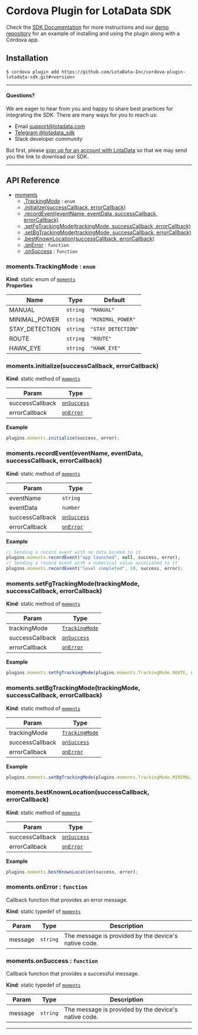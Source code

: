 # Cordova Plugin for LotaData SDK

Check the [SDK Documentation](https://docs.lotadata.com/) for more instructions and our [demo repository](https://github.com/LotaData-Inc/cordova-sample-app) for an example of installing and using the plugin along with a Cordova app.

## Installation

```
$ cordova plugin add https://github.com/LotaData-Inc/cordova-plugin-lotadata-sdk.git#<version>
```

---

#### Questions?

We are eager to hear from you and happy to share best practices for integrating the SDK. There are many ways for you to reach us:
* Email [support@lotadata.com](mailto:support@lotadata.com)
* [Telegram @lotadata_sdk](http://t.me/lotadata_sdk)
* Slack developer community

But first, please [sign up for an account with LotaData](http://platform.lotadata.com/?signup=true) so that we may send you the link to download our SDK.

---

## API Reference

<a name="module_moments"></a>

* [moments](#module_moments)
    * [.TrackingMode](#module_moments.TrackingMode) : <code>enum</code>
    * [.initialize(successCallback, errorCallback)](#module_moments.initialize)
    * [.recordEvent(eventName, eventData, successCallback, errorCallback)](#module_moments.recordEvent)
    * [.setFgTrackingMode(trackingMode, successCallback, errorCallback)](#module_moments.setFgTrackingMode)
    * [.setBgTrackingMode(trackingMode, successCallback, errorCallback)](#module_moments.setBgTrackingMode)
    * [.bestKnownLocation(successCallback, errorCallback)](#module_moments.bestKnownLocation)
    * [.onError](#module_moments.onError) : <code>function</code>
    * [.onSuccess](#module_moments.onSuccess) : <code>function</code>

<a name="module_moments.TrackingMode"></a>

### moments.TrackingMode : <code>enum</code>
**Kind**: static enum of [<code>moments</code>](#module_moments)  
**Properties**

| Name | Type | Default |
| --- | --- | --- |
| MANUAL | <code>string</code> | <code>&quot;MANUAL&quot;</code> | 
| MINIMAL_POWER | <code>string</code> | <code>&quot;MINIMAL_POWER&quot;</code> | 
| STAY_DETECTION | <code>string</code> | <code>&quot;STAY_DETECTION&quot;</code> | 
| ROUTE | <code>string</code> | <code>&quot;ROUTE&quot;</code> | 
| HAWK_EYE | <code>string</code> | <code>&quot;HAWK_EYE&quot;</code> | 

<a name="module_moments.initialize"></a>

### moments.initialize(successCallback, errorCallback)
**Kind**: static method of [<code>moments</code>](#module_moments)  

| Param | Type |
| --- | --- |
| successCallback | [<code>onSuccess</code>](#module_moments.onSuccess) | 
| errorCallback | [<code>onError</code>](#module_moments.onError) | 

**Example**  
```js
plugins.moments.initialize(success, error);
```
<a name="module_moments.recordEvent"></a>

### moments.recordEvent(eventName, eventData, successCallback, errorCallback)
**Kind**: static method of [<code>moments</code>](#module_moments)  

| Param | Type |
| --- | --- |
| eventName | <code>string</code> | 
| eventData | <code>number</code> | 
| successCallback | [<code>onSuccess</code>](#module_moments.onSuccess) | 
| errorCallback | [<code>onError</code>](#module_moments.onError) | 

**Example**  
```js
// Sending a record event with no data binded to it
plugins.moments.recordEvent("app launched", null, success, error);
// Sending a record event with a numerical value associated to it
plugins.moments.recordEvent("level completed", 10, success, error);
```
<a name="module_moments.setFgTrackingMode"></a>

### moments.setFgTrackingMode(trackingMode, successCallback, errorCallback)
**Kind**: static method of [<code>moments</code>](#module_moments)  

| Param | Type |
| --- | --- |
| trackingMode | [<code>TrackingMode</code>](#module_moments.TrackingMode) | 
| successCallback | [<code>onSuccess</code>](#module_moments.onSuccess) | 
| errorCallback | [<code>onError</code>](#module_moments.onError) | 

**Example**  
```js
plugins.moments.setFgTrackingMode(plugins.moments.TrackingMode.ROUTE, success, error);
```
<a name="module_moments.setBgTrackingMode"></a>

### moments.setBgTrackingMode(trackingMode, successCallback, errorCallback)
**Kind**: static method of [<code>moments</code>](#module_moments)  

| Param | Type |
| --- | --- |
| trackingMode | [<code>TrackingMode</code>](#module_moments.TrackingMode) | 
| successCallback | [<code>onSuccess</code>](#module_moments.onSuccess) | 
| errorCallback | [<code>onError</code>](#module_moments.onError) | 

**Example**  
```js
plugins.moments.setBgTrackingMode(plugins.moments.TrackingMode.MINIMAL_POWER, success, error);
```
<a name="module_moments.bestKnownLocation"></a>

### moments.bestKnownLocation(successCallback, errorCallback)
**Kind**: static method of [<code>moments</code>](#module_moments)  

| Param | Type |
| --- | --- |
| successCallback | [<code>onSuccess</code>](#module_moments.onSuccess) | 
| errorCallback | [<code>onError</code>](#module_moments.onError) | 

**Example**  
```js
plugins.moments.bestKnownLocation(success, error);
```
<a name="module_moments.onError"></a>

### moments.onError : <code>function</code>
Callback function that provides an error message.

**Kind**: static typedef of [<code>moments</code>](#module_moments)  

| Param | Type | Description |
| --- | --- | --- |
| message | <code>string</code> | The message is provided by the device's native code. |

<a name="module_moments.onSuccess"></a>

### moments.onSuccess : <code>function</code>
Callback function that provides a successful message.

**Kind**: static typedef of [<code>moments</code>](#module_moments)  

| Param | Type | Description |
| --- | --- | --- |
| message | <code>string</code> | The message is provided by the device's native code. |

---
